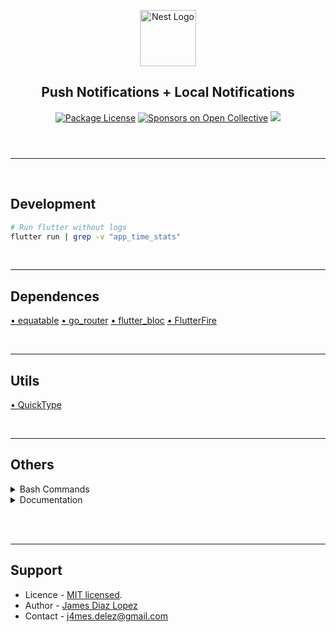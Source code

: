 <header>
  <p align="center">
    <a href="https://flutter.dev/" target="blank"><img src="https://storage.googleapis.com/cms-storage-bucket/ec64036b4eacc9f3fd73.svg" width="90" alt="Nest Logo" /></a>
    <h2 align="center">Push Notifications + Local Notifications</h2>
  </p>
  <section align="center">
  <a href="#"><img src="https://img.shields.io/npm/l/@nestjs/core.svg" alt="Package License" /></a>
  <a href="#"><img src="https://opencollective.com/nest/sponsors/badge.svg" alt="Sponsors on Open Collective" /></a>
  <a href="#"><img src="https://img.shields.io/twitter/follow/nestframework.svg?style=social&label=134%20Followers"></a>
  </section>
</header>
<hr/><br/>

<!-- %%%%%%%%%%%%%%%%%%%%%%%%%%%%%%%%%%%%%%%%%%%%%%%%%%%%%% -->

## Development

```bash
# Run flutter without logs
flutter run | grep -v "app_time_stats"
```

<br/><hr/>

## Dependences
[• equatable](https://pub.dev/packages/equatable)
[• go_router](https://pub.dev/packages/go_router)
[• flutter_bloc](https://pub.dev/packages/flutter_bloc)
[• FlutterFire](https://firebase.flutter.dev/docs/messaging/overview)


<br/><hr/>

## Utils

[• QuickType](https://app.quicktype.io/)

<br/><hr/>

## Others

<details><summary>Bash Commands</summary>

```bash
# initialize Firebase
flutter pub add firebase_messaging
#Notes: configure firebase in android/app/build.gradle and android/build.gradle
flutter pub add firebase_core
dart pub global activate flutterfire_cli
flutterfire configure

npm install -g firebase-tools
firebase login
firebase projects:list
firebase logout

```
</details>

<details><summary>Documentation</summary>
<ul>
  <li><a href="https://devtalles.com/files/dart-cheat-sheet.pdf" target="_blank">Notes Dart</a></li>
  <li><a href="https://devtalles.com/files/flutter-cheat-sheet.pdf" target="_blank">Notes Flutter</a></li>
  <li><a href="https://pub.dev/packages/shared_preferences" target="_blank">Storage</a></li>
  <li><a href="https://isar.dev/es/" target="_blank">Isar DB</a></li>
  <li><a href="https://firebase.google.com/docs/cli?hl=es-419#windows-npm" target="_blank">Firebase CLI</a></li>
  <li><a href="https://firebase.flutter.dev/docs/overview" target="_blank">Integrate FlutterFire</a></li>
  <li><a href="https://firebase.flutter.dev/docs/overview" target="_blank">Integrate FlutterFire</a></li>
  <li><a href="https://firebase.flutter.dev/docs/messaging/permissions" target="_blank">Cloud Messaging</a></li>
</ul>
</details><br/>

<br/><hr/>

## Support

* Licence - [MIT licensed](LICENSE).
* Author - [James Diaz Lopez](https://www.linkedin.com/in/james-jalz/)
* Contact - [j4mes.delez@gmail.com](mailto:j4mes.delez@gmail.com)

<!-- 
Platform  Firebase App Id
web       1:894026970766:web:841feba7fa722289d3fbdfx
android   1:894026970766:android:yb1b4a02757652fe8d3fbdf
ios       1:894026970766:ios:c1260fb6ce2f865bd3fbdfz
macos     1:894026970766:ios:x0a7ec4c5e75bf70dd3fbdf
 -->